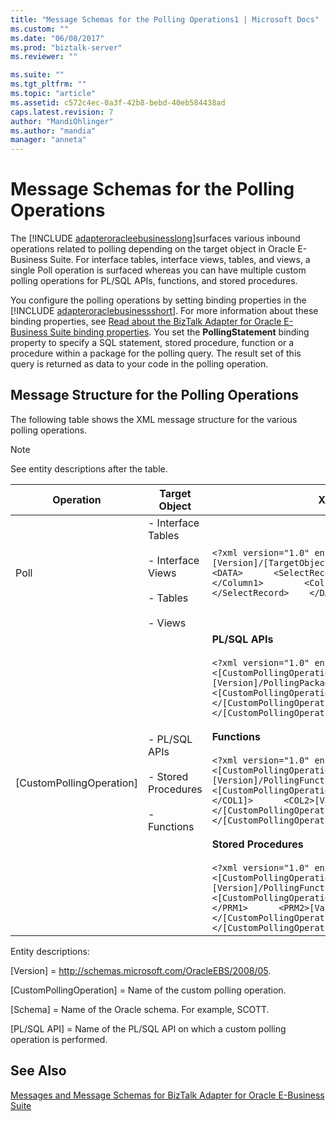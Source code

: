 ```yaml
---
title: "Message Schemas for the Polling Operations1 | Microsoft Docs"
ms.custom: ""
ms.date: "06/08/2017"
ms.prod: "biztalk-server"
ms.reviewer: ""

ms.suite: ""
ms.tgt_pltfrm: ""
ms.topic: "article"
ms.assetid: c572c4ec-0a3f-42b8-bebd-40eb584438ad
caps.latest.revision: 7
author: "MandiOhlinger"
ms.author: "mandia"
manager: "anneta"
---
```

# Message Schemas for the Polling Operations
The [!INCLUDE [adapteroracleebusinesslong](../../includes/adapteroracleebusinesslong-md.md)]surfaces various inbound operations related to polling depending on the target object in Oracle E-Business Suite. For interface tables, interface views, tables, and views, a single Poll operation is surfaced whereas you can have multiple custom polling operations for PL/SQL APIs, functions, and stored procedures.  
  
 You configure the polling operations by setting binding properties in the [!INCLUDE [adapteroraclebusinessshort](../../includes/adapteroraclebusinessshort-md.md)]. For more information about these binding properties, see [Read about the BizTalk Adapter for Oracle E-Business Suite binding properties](../../adapters-and-accelerators/adapter-oracle-ebs/read-about-the-biztalk-adapter-for-oracle-e-business-suite-binding-properties.md). You set the <strong>PollingStatement</strong> binding property to specify a SQL statement, stored procedure, function or a procedure within a package for the polling query. The result set of this query is returned as data to your code in the polling operation.  
  
## Message Structure for the Polling Operations  
 The following table shows the XML message structure for the various polling operations.  
  
> [!NOTE]
>  See entity descriptions after the table.  
  
|Operation|Target Object|XML Message|Description|  
|---------------|-------------------|-----------------|-----------------|  
|Poll|- Interface Tables<br /><br /> - Interface Views<br /><br /> - Tables<br /><br /> - Views|`<?xml version="1.0" encoding="utf-8" ?>  <Poll xmlns="[Version]/[TargetObject]/[Schema]/[TargetObject_Name]">    <DATA>      <SelectRecord>        <Column1>[Value]</Column1>        <Column2>[Value]</Column2>        …        </SelectRecord>    </DATA> </Poll>`|For example, the XML message for the Poll operation on Interface Tables will be as follows:<br /><br /> `<?xml version="1.0" encoding="utf-8" ?>  <Poll xmlns="[Version]/InterfaceTables/[Schema]/[InterfaceTable_Name]">    <DATA>      <SelectRecord>        <Column1>[Value]</Column1>        <Column2>[Value]</Column2>        …        </SelectRecord>    </DATA> </Poll>`|  
|[CustomPollingOperation]|- PL/SQL APIs<br /><br /> - Stored Procedures<br /><br /> - Functions|**PL/SQL APIs**<br /><br /> `<?xml version="1.0" encoding="utf-8" ?>  <[CustomPollingOperation] xmlns="[Version]/PollingPackageAPis/[Schema]/[PL/SQL API]">    <[CustomPollingOperation]Result>[Value]</[CustomPollingOperation]Result> </[CustomPollingOperation]>`<br /><br /> **Functions**<br /><br /> `<?xml version="1.0" encoding="utf-8" ?> <[CustomPollingOperation] xmlns="[Version]/PollingFunctions/[Schema]">    <[CustomPollingOperation]Result>      <COL1>[Value]</COL1]>      <COL2>[Value]</COL2>      …    </[CustomPollingOperation]Result> </[CustomPollingOperation]>`<br /><br /> **Stored Procedures**<br /><br /> `<?xml version="1.0" encoding="utf-8" ?>  <[CustomPollingOperation] xmlns="[Version]/PollingFunctions/[Schema]">    <[CustomPollingOperation]Result>      <PRM1>[Value]</PRM1>      <PRM2>[Value]</PRM2>      …    </[CustomPollingOperation]Result> </[CustomPollingOperation]>`|The structure of the result set in the polling operation is determined by the data type of the elements in the target object.|  
  
 Entity descriptions:  
  
 [Version] = http://schemas.microsoft.com/OracleEBS/2008/05.  
  
 [CustomPollingOperation] = Name of the custom polling operation.  
  
 [Schema] = Name of the Oracle schema. For example, SCOTT.  
  
 [PL/SQL API] = Name of the PL/SQL API on which a custom polling operation is performed.  
  
## See Also  
 [Messages and Message Schemas for BizTalk Adapter for Oracle E-Business Suite](../../adapters-and-accelerators/adapter-oracle-ebs/messages-and-message-schemas-for-biztalk-adapter-for-oracle-e-business-suite.md)